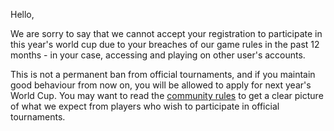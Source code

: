 Hello,

We are sorry to say that we cannot accept your registration to participate in this year's world cup due to your breaches of our game rules in the past 12 months - in your case, accessing and playing on other user's accounts.

This is not a permanent ban from official tournaments, and if you maintain good behaviour from now on, you will be allowed to apply for next year's World Cup. You may want to read the [community rules](https://osu.ppy.sh/help/wiki/Rules) to get a clear picture of what we expect from players who wish to participate in official tournaments.